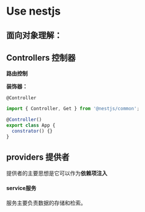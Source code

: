 # Use nestjs

## 面向对象理解：





## Controllers 控制器

**路由控制**

**装饰器：**

`@Controller`

```ts
import { Controller, Get } from '@nestjs/common';

@Controller()
export class App {
  constrator() {}
}
```

## providers 提供者

提供者的主要思想是它可以作为**依赖项注入**

#### service服务

服务主要负责数据的存储和检索。